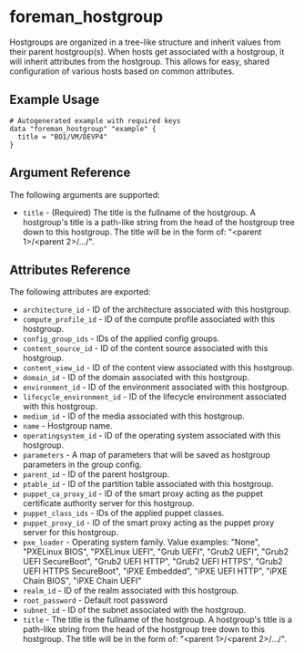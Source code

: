 
# foreman_hostgroup


Hostgroups are organized in a tree-like structure and inherit values from their parent hostgroup(s). When hosts get associated with a hostgroup, it will inherit attributes from the hostgroup. This allows for easy, shared configuration of various hosts based on common attributes.


## Example Usage

```
# Autogenerated example with required keys
data "foreman_hostgroup" "example" {
  title = "BO1/VM/DEVP4"
}
```


## Argument Reference

The following arguments are supported:

- `title` - (Required) The title is the fullname of the hostgroup.  A hostgroup's title is a path-like string from the head of the hostgroup tree down to this hostgroup.  The title will be in the form of: "<parent 1>/<parent 2>/.../<name>".


## Attributes Reference

The following attributes are exported:

- `architecture_id` - ID of the architecture associated with this hostgroup.
- `compute_profile_id` - ID of the compute profile associated with this hostgroup.
- `config_group_ids` - IDs of the applied config groups.
- `content_source_id` - ID of the content source associated with this hostgroup.
- `content_view_id` - ID of the content view associated with this hostgroup.
- `domain_id` - ID of the domain associated with this hostgroup.
- `environment_id` - ID of the environment associated with this hostgroup.
- `lifecycle_environment_id` - ID of the lifecycle environment associated with this hostgroup.
- `medium_id` - ID of the media associated with this hostgroup.
- `name` - Hostgroup name.
- `operatingsystem_id` - ID of the operating system associated with this hostgroup.
- `parameters` - A map of parameters that will be saved as hostgroup parameters in the group config.
- `parent_id` - ID of the parent hostgroup.
- `ptable_id` - ID of the partition table associated with this hostgroup.
- `puppet_ca_proxy_id` - ID of the smart proxy acting as the puppet certificate authority server for this hostgroup.
- `puppet_class_ids` - IDs of the applied puppet classes.
- `puppet_proxy_id` - ID of the smart proxy acting as the puppet proxy server for this hostgroup.
- `pxe_loader` - Operating system family. Value examples: "None", "PXELinux BIOS", "PXELinux UEFI", "Grub UEFI", "Grub2 UEFI", "Grub2 UEFI SecureBoot", "Grub2 UEFI HTTP", "Grub2 UEFI HTTPS", "Grub2 UEFI HTTPS SecureBoot", "iPXE Embedded", "iPXE UEFI HTTP", "iPXE Chain BIOS", "iPXE Chain UEFI"
- `realm_id` - ID of the realm associated with this hostgroup.
- `root_password` - Default root password
- `subnet_id` - ID of the subnet associated with the hostgroup.
- `title` - The title is the fullname of the hostgroup.  A hostgroup's title is a path-like string from the head of the hostgroup tree down to this hostgroup.  The title will be in the form of: "<parent 1>/<parent 2>/.../<name>".

